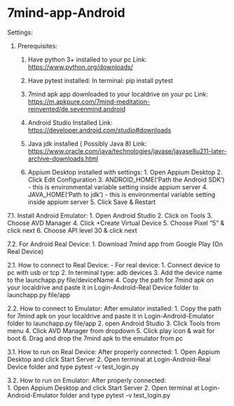 # 7mind-app-Android

Settings:

1. Prerequisites:

	1. Have python 3+ installed to your pc
	   Link: https://www.python.org/downloads/

	2. Have pytest installed:
	   In terminal:  pip install pytest

	3. 7mind apk app downloaded to your localdrive on your pc
	   Link: https://m.apkpure.com/7mind-meditation-reinvented/de.sevenmind.android

	4. Android Studio Installed 
	   Link: https://developer.android.com/studio#downloads

	5. Java jdk installed ( Possibly Java 8)
	   Link: https://www.oracle.com/java/technologies/javase/javase8u211-later-archive-downloads.html


	6. Appium Desktop installed with settings: 1. Open Appium Desktop
								      2. Click Edit Configuration
								      3.  ANDROID_HOME(‘Path the Android SDK’) - this is environmental variable setting inside 										  appium server
								      4.  JAVA_HOME(‘Path to jdk’) - this is environmental variable setting inside appium server
								      5. Click Save & Restart
							      

7.1. Install Android Emulator: 
				   1. Open Android Studio
				   2. Click on Tools
				   3. Choose AVD Manager
				   4. Click +Create Virtual Device
				   5. Choose Pixel “5” & click next
				   6. Choose API level 30 & click next

7.2. For Android Real Device: 1. Download 7mind app from Google Play (On Real Device)


2.1. How to connect to Real Device: - For real device: 
						      1. Connect device to pc with usb or tcp
						      2. In terminal type: adb devices
						      3. Add the device name to the launchapp.py file/deviceName
						      4. Copy the path for 7mind apk on your localdrive and paste it 								      				         in Login-Android-Real Device folder to launchapp.py file/app 
								   

2.2. How to connect to Emulator: After emulator installed: 
							   1. Copy the path for 7mind apk on your localdrive and paste it 								       		    		      in Login-Android-Emulator folder to launchapp.py file/app
							   2.  open Android Studio
							   3. Click Tools from menu
							   4. Click AVD Manager from dropdown
							   5. Click play icon & wait for boot
							   6. Drag and drop the 7mind apk to the emulator from pc

3.1. How to run on Real Device: After properly connected: 
							  1. Open Appium Desktop and click Start Server
					  		  2. Open terminal at Login-Android-Real Device folder and type pytest -v test_login.py

3.2. How to run on Emulator: After properly connected:	  
							  1. Open Appium Desktop and click Start Server
							  2. Open terminal at Login-Android-Emulator folder and type pytest -v test_login.py
							
							
